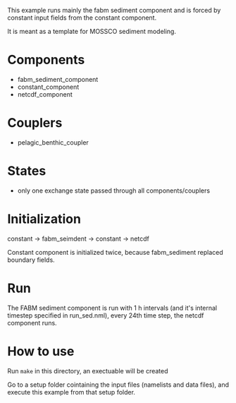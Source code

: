 <!--
SPDX-FileCopyrightText 2021-2022 Helmholtz-Zentrum Hereon
SPDX-FileCopyrightText 2013-2021 Helmholtz-Zentrum Geesthacht
SPDX-License-Identifier: CC0-1.0
SPDX-FileContributor Carsten Lemmen <carsten.lemmen@hereon.de
-->


This example runs mainly the fabm sediment component and is forced by constant
input fields from the constant component.

It is meant as a template for MOSSCO sediment modeling.


# Components

- fabm_sediment_component
- constant_component
- netcdf_component

# Couplers
- pelagic_benthic_coupler


# States
- only one exchange state passed through all components/couplers

# Initialization

constant -> fabm_seimdent -> constant -> netcdf

Constant component is initialized twice, because fabm_sediment replaced boundary fields.

# Run

The FABM sediment component is run with 1 h intervals (and it's internal timestep specified in run_sed.nml), every 24th time step, the netcdf component runs.

# How to use

Run `make` in this directory, an exectuable will be created

Go to a setup folder cointaining the input files (namelists and data files), and execute this example from that setup folder.

